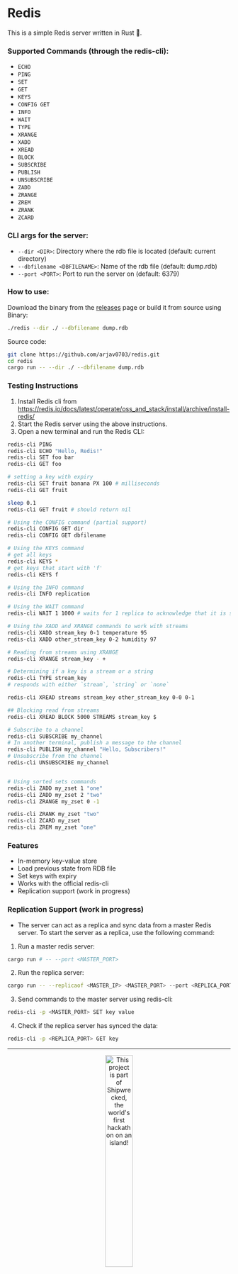 # Redis 

This is a simple Redis server written in Rust 🦀.

### Supported Commands (through the redis-cli):
- `ECHO`
- `PING`
- `SET`
- `GET`
- `KEYS`
- `CONFIG GET`
- `INFO`
- `WAIT`
- `TYPE`
- `XRANGE` 
- `XADD`
- `XREAD`
- `BLOCK`
- `SUBSCRIBE`
- `PUBLISH`
- `UNSUBSCRIBE`
- `ZADD`
- `ZRANGE`
- `ZREM`
- `ZRANK`
- `ZCARD`

### CLI args for the server:
- `--dir <DIR>`: Directory where the rdb file is located (default: current directory)
- `--dbfilename <DBFILENAME>`: Name of the rdb file (default: dump.rdb)
- `--port <PORT>`: Port to run the server on (default: 6379)


### How to use: 
Download the binary from the [releases](github.com/arjav0703/redis/releases) page or build it from source using
Binary: 
```bash
./redis --dir ./ --dbfilename dump.rdb
```

Source code:
```bash
git clone https://github.com/arjav0703/redis.git
cd redis
cargo run -- --dir ./ --dbfilename dump.rdb
```
### Testing Instructions

1. Install Redis cli from https://redis.io/docs/latest/operate/oss_and_stack/install/archive/install-redis/
2. Start the Redis server using the above instructions.
3. Open a new terminal and run the Redis CLI:
```bash
redis-cli PING
redis-cli ECHO "Hello, Redis!"
redis-cli SET foo bar
redis-cli GET foo

# setting a key with expiry
redis-cli SET fruit banana PX 100 # milliseconds
redis-cli GET fruit

sleep 0.1 
redis-cli GET fruit # should return nil

# Using the CONFIG command (partial support)
redis-cli CONFIG GET dir 
redis-cli CONFIG GET dbfilename

# Using the KEYS command
# get all keys
redis-cli KEYS *
# get keys that start with 'f'
redis-cli KEYS f

# Using the INFO command 
redis-cli INFO replication

# Using the WAIT command
redis-cli WAIT 1 1000 # waits for 1 replica to acknowledge that it is synced with the master within 1000 ms

# Using the XADD and XRANGE commands to work with streams
redis-cli XADD stream_key 0-1 temperature 95
redis-cli XADD other_stream_key 0-2 humidity 97

# Reading from streams using XRANGE
redis-cli XRANGE stream_key - +

# Determining if a key is a stream or a string 
redis-cli TYPE stream_key
# responds with either `stream`, `string` or `none`

redis-cli XREAD streams stream_key other_stream_key 0-0 0-1

## Blocking read from streams
redis-cli XREAD BLOCK 5000 STREAMS stream_key $

# Subscribe to a channel
redis-cli SUBSCRIBE my_channel
# In another terminal, publish a message to the channel
redis-cli PUBLISH my_channel "Hello, Subscribers!"
# Unsubscribe from the channel
redis-cli UNSUBSCRIBE my_channel


# Using sorted sets commands
redis-cli ZADD my_zset 1 "one"
redis-cli ZADD my_zset 2 "two"
redis-cli ZRANGE my_zset 0 -1 

redis-cli ZRANK my_zset "two"
redis-cli ZCARD my_zset
redis-cli ZREM my_zset "one"
```
### Features
- In-memory key-value store
- Load previous state from RDB file
- Set keys with expiry
- Works with the official redis-cli
- Replication support (work in progress)


### Replication Support (work in progress)
- The server can act as a replica and sync data from a master Redis server. To start the server as a replica, use the following command:
1. Run a master redis server:
```bash
cargo run # -- --port <MASTER_PORT>
```
2. Run the replica server:
```bash
cargo run -- --replicaof <MASTER_IP> <MASTER_PORT> --port <REPLICA_PORT>
```

3. Send commands to the master server using redis-cli:
```bash
redis-cli -p <MASTER_PORT> SET key value
```

4. Check if the replica server has synced the data:
```bash
redis-cli -p <REPLICA_PORT> GET key
```

--- 
<div align="center">
  <a href="https://shipwrecked.hackclub.com/?t=ghrm" target="_blank">
    <img src="https://hc-cdn.hel1.your-objectstorage.com/s/v3/739361f1d440b17fc9e2f74e49fc185d86cbec14_badge.png" 
         alt="This project is part of Shipwrecked, the world's first hackathon on an island!" 
         style="width: 35%;">
  </a>
</div>
